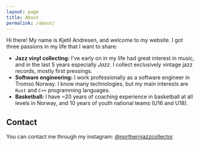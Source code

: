 ```yaml
---
layout: page
title: About
permalink: /about/
---
```


Hi there!
My name is Kjetil Andresen, and welcome to my website.
I got three passions in my life that I want to share:

- **Jazz vinyl collecting:** I've early on in my life had great interest in music,
  and in the last 5 years especially _Jazz_.
  I collect exclusively vintage jazz records, mostly first pressings.
- **Software engineering:** I work professionally as a software engineer in
  Tromso Norway. I know many technologies, but my main interests are `Rust`
  and `C++` programming languages.
- **Basketball:** I have ~20 years of coaching experience in basketball
  at all levels in Norway, and 10 years of youth national teams (U16 and U18).
  
## Contact

You can contact me through my instagram: [@northernjazzcollector](https://www.instagram.com/northernjazzcollector/)
